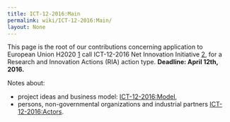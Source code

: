 ```yaml
---
title: ICT-12-2016:Main
permalink: wiki/ICT-12-2016:Main/
layout: None
---
```


This page is the root of our contributions concerning application to
European Union H2020
[1](http://ec.europa.eu/programmes/horizon2020/en/h2020-section/information-and-communication-technologies)
call ICT-12-2016 Net Innovation Initiative
[2](https://ec.europa.eu/research/participants/portal/desktop/en/opportunities/h2020/topics/5083-ict-12-2016.html),
for a Research and Innovation Actions (RIA) action type. **Deadline:
April 12th, 2016.**

Notes about:

-   project ideas and business model: <ICT-12-2016:Model>,
-   persons, non-governmental organizations and industrial partners
    <ICT-12-2016:Actors>.


